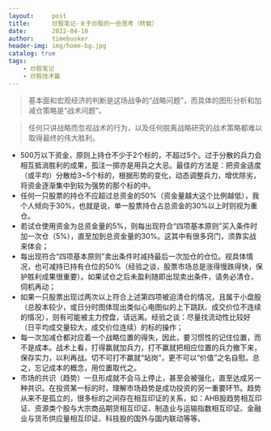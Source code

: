 ```yaml
---
layout:     post
title:      炒股笔记-关于炒股的一些思考（转载）
date:       2022-04-10
author:     timebusker
header-img: img/home-bg.jpg
catalog: true
tags:
    - 炒股笔记
    - 炒股技术篇
---  
```


> 基本面和宏观经济的判断是这场战争的“战略问题”，而具体的图形分析和加减仓策略是“战术问题”。

> 任何只讲战略而忽视战术的行为，以及任何脱离战略研究的战术策略都难以取得最终的伟大胜利。


- 500万以下资金，原则上持仓不少于2个标的，不超过5个。过于分散的兵力会相互抵消胜利的成果，孤注一掷亦是用兵之大忌。最佳的方法是：把资金适度（或平均）分散给3~5个标的，根据形势的变化，动态调整兵力，增优除劣，将资金逐渐集中到较为强势的那个标的中。
- 任何一只股票的持仓不应超过总资金的50%（资金量越大这个比例越低），我个人倾向于30%，也就是说，单一股票持仓占总资金的30%以上时则视为重仓。
- 若试仓使用资金为总资金量的5%，则每出现符合“四项基本原则”买入条件时加一次仓（5%），直至加到总资金量的30%。这其中有很多窍门，须靠实战来体会；
- 每出现符合“四项基本原则”卖出条件时减持最后一次加仓的仓位。视具体情况，也可减持已持有仓位的50%（经验之谈，股票市场总是涨得慢跌得快，保护胜利成果很重要）。如果试仓之后未盈利随即出现卖出条件，请务必清仓，伺机再动；
- 如果一只股票出现过两次以上符合上述第四项被迫清仓的情况，且属于小盘股（总股本较少，或日分时图体现出类似心电图似的上下跳跃、成交价位不连续的情况），则有可能被主力控盘，请远离。经验之谈：尽量找流动性比较好（日平均成交量较大，成交价位连续）的标的操作；
- 每一次加减仓都对应着一个战略位置的得失，因此，要习惯性的记住位置，而不是成本。战术上看，打得赢就加兵力，打不赢就把相应位置的兵力撤下来，保存实力，以利再战。切不可打不赢就“站岗”，更不可以“价值”之名自慰。总之，忘记成本的概念，用位置取代之。
- 市场的共识（趋势）一旦形成就不会马上停止，甚至会被强化，直至达成另一种共识。在投资某一标的时，理解市场趋势是成功投资的另一重要环节。趋势从来不是孤立的，很多标的之间存在相互印证的关系，如：AHB股趋势相互印证、资源类个股与大宗商品期货相互印证、制造业与运输指数相互印证、金融业与货币供应量相互印证、科技股的国外与国内联动等等。
